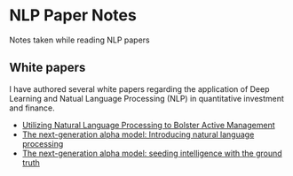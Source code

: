 # NLP Paper Notes
Notes taken while reading NLP papers

## White papers
I have authored several white papers regarding the application of Deep Learning and Natual Language Processing (NLP) in quantitative investment and finance. 
- [Utilizing Natural Language Processing to Bolster Active Management](./NLP_white_paper_part0.pdf)
- [The next-generation alpha model: Introducing natural language processing](./NLP_white_paper_part1.pdf)
- [The next-generation alpha model: seeding intelligence with the ground truth](./NLP_white_paper_part2.pdf)
